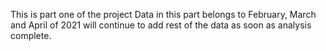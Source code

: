 This is part one of the project
Data in this part belongs to February, March and April of 2021
will continue to add rest of the data as soon as analysis complete.
